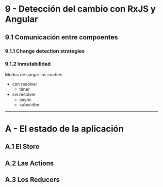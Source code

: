 # 9 - Detección del cambio con RxJS y Angular

## 9.1 Comunicación entre compoentes

### 9.1.1 Change detection strategies

### 9.1.2 Inmutabilidad

Modos de cargar los coches
- con resolver 
  - timer
- sin resolver
  - async
  - subscribe

---

# A - El estado de la aplicación

## A.1 El Store

## A.2 Las Actions

## A.3 Los Reducers









